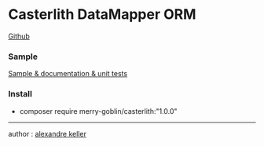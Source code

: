 Casterlith DataMapper ORM
========================

[Github](https://github.com/merry-goblin/casterlith-composer)

### Sample

[Sample & documentation & unit tests](https://github.com/merry-goblin/casterlith)

### Install

- composer require merry-goblin/casterlith:"1.0.0"

--------------------------

author : [alexandre keller](https://github.com/merry-goblin)
